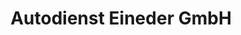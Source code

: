 ---
title: "Autodienst Eineder GmbH"
url: /ingolstadt/autodienst-eineder-gmbh/
shop: Autowerkstatt
---